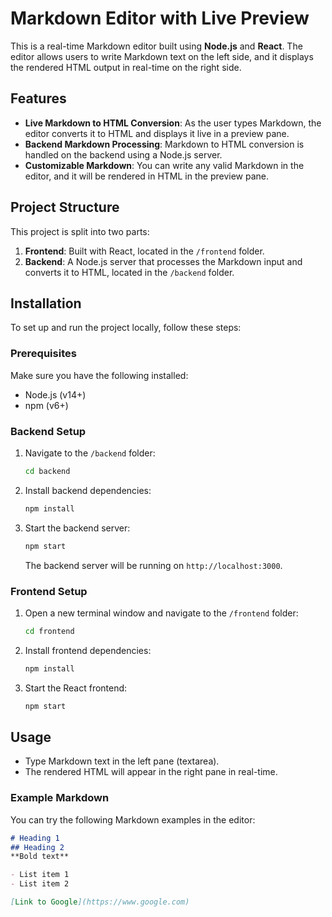 # Markdown Editor with Live Preview

This is a real-time Markdown editor built using **Node.js** and **React**. The editor allows users to write Markdown text on the left side, and it displays the rendered HTML output in real-time on the right side.

## Features

- **Live Markdown to HTML Conversion**: As the user types Markdown, the editor converts it to HTML and displays it live in a preview pane.
- **Backend Markdown Processing**: Markdown to HTML conversion is handled on the backend using a Node.js server.
- **Customizable Markdown**: You can write any valid Markdown in the editor, and it will be rendered in HTML in the preview pane.

## Project Structure

This project is split into two parts:

1. **Frontend**: Built with React, located in the `/frontend` folder.
2. **Backend**: A Node.js server that processes the Markdown input and converts it to HTML, located in the `/backend` folder.

## Installation

To set up and run the project locally, follow these steps:

### Prerequisites

Make sure you have the following installed:

- Node.js (v14+)
- npm (v6+)

### Backend Setup

1. Navigate to the `/backend` folder:
    ```bash
    cd backend
    ```
2. Install backend dependencies:
    ```bash
    npm install
    ```
3. Start the backend server:
    ```bash
    npm start
    ```
   The backend server will be running on `http://localhost:3000`.

### Frontend Setup

1. Open a new terminal window and navigate to the `/frontend` folder:
    ```bash
    cd frontend
    ```
2. Install frontend dependencies:
    ```bash
    npm install
    ```
3. Start the React frontend:
    ```bash
    npm start
    ```
   
## Usage

- Type Markdown text in the left pane (textarea).
- The rendered HTML will appear in the right pane in real-time.

### Example Markdown

You can try the following Markdown examples in the editor:

```markdown
# Heading 1
## Heading 2
**Bold text**

- List item 1
- List item 2

[Link to Google](https://www.google.com)
